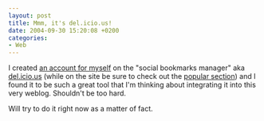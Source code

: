 ```yaml
---
layout: post
title: Mmm, it's del.icio.us!
date: 2004-09-30 15:20:08 +0200
categories:
- Web
---
```

I created <a href="http://del.icio.us/rev">an account for myself</a> on the "social bookmarks manager" aka <a href="http://del.icio.us/">del.icio.us</a> (while on the site be sure to check out the <a href="http://del.icio.us/popular/">popular section</a>) and I found it to be such a great tool that I'm thinking about integrating it into this very weblog. Shouldn't be too hard.

Will try to do it right now as a matter of fact.


